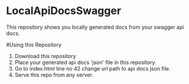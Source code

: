 # LocalApiDocsSwagger
This repository shows you locally generated docs from your swagger api docs.



#Using this Repository
1) Download this repository
2) Place your generated api docs 'json' file in this repository.
3) Go to index.html line no 42 change url path to api docs json file.
4) Serve this repo from any server.
